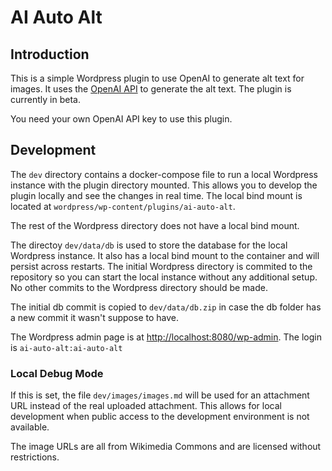 # AI Auto Alt
## Introduction
This is a simple Wordpress plugin to use OpenAI to generate alt text for images. It uses the [OpenAI API](https://platform.openai.com/) to generate the alt text. The plugin is currently in beta.

You need your own OpenAI API key to use this plugin.

## Development
The `dev` directory contains a docker-compose file to run a local Wordpress instance with the plugin
directory mounted. This allows you to develop the plugin locally and see the changes in real time. The
local bind mount is located at `wordpress/wp-content/plugins/ai-auto-alt`.

The rest of the Wordpress directory does not have a local bind mount.

The directoy `dev/data/db` is used to store the database for the local Wordpress instance. It also
has a local bind mount to the container and will persist across restarts. The initial Wordpress
directory is commited to the repository so you can start the local instance without any additional
setup. No other commits to the Wordpress directory should be made.

The initial db commit is copied to `dev/data/db.zip` in case the db folder has a new commit it
wasn't suppose to have.

The Wordpress admin page is at [http://localhost:8080/wp-admin](http://localhost:8000/wp-admin). The login is
`ai-auto-alt:ai-auto-alt`

### Local Debug Mode
If this is set, the file `dev/images/images.md` will be used for an attachment URL instead of the
real uploaded attachment. This allows for local development when public access to the development
environment is not available.

The image URLs are all from Wikimedia Commons and are licensed without restrictions. 